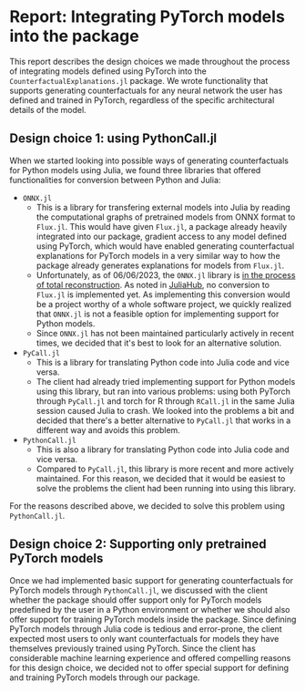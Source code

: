 # Report: Integrating PyTorch models into the package

This report describes the design choices we made throughout the process of integrating models defined using PyTorch into the `CounterfactualExplanations.jl` package. We wrote functionality that supports generating counterfactuals for any neural network the user has defined and trained in PyTorch, regardless of the specific architectural details of the model.

## Design choice 1: using PythonCall.jl

When we started looking into possible ways of generating counterfactuals for Python models using Julia, we found three libraries that offered functionalities for conversion between Python and Julia:
- `ONNX.jl`
    - This is a library for transfering external models into Julia by reading the computational graphs of pretrained models from ONNX format to `Flux.jl`. This would have given `Flux.jl`, a package already heavily integrated into our package, gradient access to any model defined using PyTorch, which would have enabled generating counterfactual explanations for PyTorch models in a very similar way to how the package already generates explanations for models from `Flux.jl`.
    - Unfortunately, as of 06/06/2023, the `ONNX.jl` library is [in the process of total reconstruction](https://github.com/FluxML/ONNX.jl). As noted in [JuliaHub](https://juliahub.com/ui/Packages/ONNX/QUmGg/0.2.4), no conversion to `Flux.jl` is implemented yet. As implementing this conversion would be a project worthy of a whole software project, we quickly realized that `ONNX.jl` is not a feasible option for implementing support for Python models.
    - Since `ONNX.jl` has not been maintained particularly actively in recent times, we decided that it's best to look for an alternative solution.
- `PyCall.jl`
    - This is a library for translating Python code into Julia code and vice versa.
    - The client had already tried implementing support for Python models using this library, but ran into various problems: using both PyTorch through `PyCall.jl` and torch for R through `RCall.jl` in the same Julia session caused Julia to crash. We looked into the problems a bit and decided that there's a better alternative to `PyCall.jl` that works in a different way and avoids this problem.
- `PythonCall.jl`
    - This is also a library for translating Python code into Julia code and vice versa.
    - Compared to `PyCall.jl`, this library is more recent and more actively maintained. For this reason, we decided that it would be easiest to solve the problems the client had been running into using this library.

For the reasons described above, we decided to solve this problem using `PythonCall.jl`.

## Design choice 2: Supporting only pretrained PyTorch models

Once we had implemented basic support for generating counterfactuals for PyTorch models through `PythonCall.jl`, we discussed with the client whether the package should offer support only for PyTorch models predefined by the user in a Python environment or whether we should also offer support for training PyTorch models inside the package. Since defining PyTorch models through Julia code is tedious and error-prone, the client expected most users to only want counterfactuals for models they have themselves previously trained using PyTorch. Since the client has considerable machine learning experience and offered compelling reasons for this design choice, we decided not to offer special support for defining and training PyTorch models through our package.